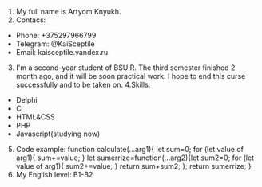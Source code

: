 1. My full name is Artyom Knyukh.
2. Contacs:
* Phone: +375297966799
* Telegram: @KaiSceptile
* Email: kaisceptile.yandex.ru
3. I'm a second-year student of BSUIR. The third semester finished 2 month ago, and it will be soon practical work. 
I hope to end this curse successfully and to be taken on.
4.Skills:
* Delphi
* C
* HTML&CSS
* PHP
* Javascript(studying now)
5. Code example:
function calculate(...arg1){
let sum=0;
for (let value of arg1){
    sum+=value;
}
let sumerrize=function(...arg2){let sum2=0;
    for (let value of arg1){
        sum2+=value;
    }
    return sum+sum2;
};
return sumerrize;
}
6. My English level: B1-B2
